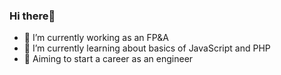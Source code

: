 ### Hi there👋
- 👀 I’m currently working as an FP&A
- 🌱 I’m currently learning about basics of JavaScript and PHP
- 💞️ Aiming to start a career as an engineer


<!---
ameRese/ameRese is a ✨ special ✨ repository because its `README.md` (this file) appears on your GitHub profile.
You can click the Preview link to take a look at your changes.
--->
